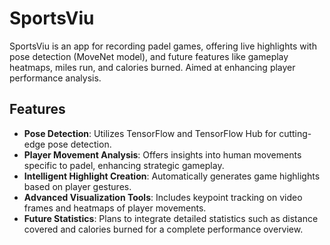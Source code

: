 # SportsViu
SportsViu is an app for recording padel games, offering live highlights with pose detection (MoveNet model), and future features like gameplay heatmaps, miles run, and calories burned. Aimed at enhancing player performance analysis.

## Features

- **Pose Detection**: Utilizes TensorFlow and TensorFlow Hub for cutting-edge pose detection.
- **Player Movement Analysis**: Offers insights into human movements specific to padel, enhancing strategic gameplay.
- **Intelligent Highlight Creation**: Automatically generates game highlights based on player gestures.
- **Advanced Visualization Tools**: Includes keypoint tracking on video frames and heatmaps of player movements.
- **Future Statistics**: Plans to integrate detailed statistics such as distance covered and calories burned for a complete performance overview.
